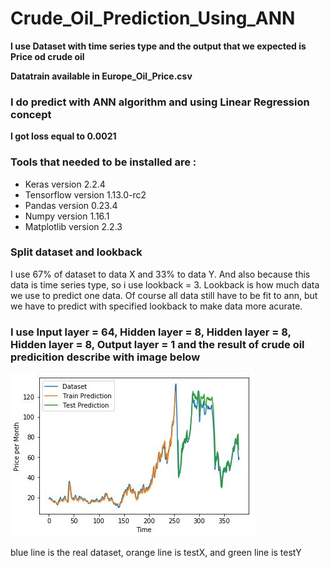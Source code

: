 # Crude_Oil_Prediction_Using_ANN

**I use Dataset with time series type and the output that we expected is Price od crude oil**

**Datatrain available in Europe_Oil_Price.csv**

### I do predict with ANN algorithm and using Linear Regression concept

**I got loss equal to 0.0021**

### Tools that needed to be installed are :
- Keras version 2.2.4
- Tensorflow version 1.13.0-rc2
- Pandas version 0.23.4
- Numpy version 1.16.1
- Matplotlib version 2.2.3

### Split dataset and lookback
I use 67% of dataset to data X and 33% to data Y. And also because this data is time series type, so i use lookback = 3. Lookback is how much data we use to predict one data. Of course all data still have to be fit to ann, but we have to predict with specified lookback to make data more acurate.

### I use Input layer = 64, Hidden layer = 8, Hidden layer = 8, Hidden layer = 8, Output layer = 1 and the result of crude oil predicition describe with image below 

![](./Result.JPG)

blue line is the real dataset, orange line is testX, and green line is testY






